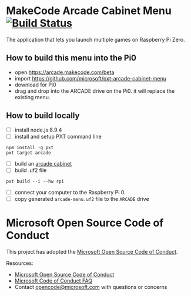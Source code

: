 ---
---
# MakeCode Arcade Cabinet Menu [![Build Status](https://travis-ci.org/microsoft/pxt-arcade-cabinet-menu.svg?branch=master)](https://travis-ci.org/microsoft/pxt-arcade-cabinet-menu)

The application that lets you launch multiple games on Raspberry Pi Zero.

## How to build this menu into the Pi0

* open https://arcade.makecode.com/beta
* import https://github.com/microsoft/pxt-arcade-cabinet-menu
* download for Pi0
* drag and drop into the ARCADE drive on the Pi0. it will replace the existing menu.

## How to build locally

- [ ] install node.js 8.9.4
- [ ] install and setup PXT command line
```
npm install -g pxt
pxt target arcade
```
- [ ] build an [arcade cabinet](https://arcade.makecode.com/hardware/raspberry-pi)
- [ ] build .uf2 file
```
pxt build --i --hw rpi
```
- [ ] connect your computer to the Raspberry Pi 0.
- [ ] copy generated ``arcade-menu.uf2`` file to the ``ARCADE`` drive 

# Microsoft Open Source Code of Conduct

This project has adopted the [Microsoft Open Source Code of Conduct](https://opensource.microsoft.com/codeofconduct/).

Resources:

- [Microsoft Open Source Code of Conduct](https://opensource.microsoft.com/codeofconduct/)
- [Microsoft Code of Conduct FAQ](https://opensource.microsoft.com/codeofconduct/faq/)
- Contact [opencode@microsoft.com](mailto:opencode@microsoft.com) with questions or concerns

<script src="https://makecode.com/gh-pages-embed.js"></script><script>makeCodeRender("https://arcade.makecode.com/", "{{ site.github.owner_name }}/{{ site.github.repository_name }}");</script>
